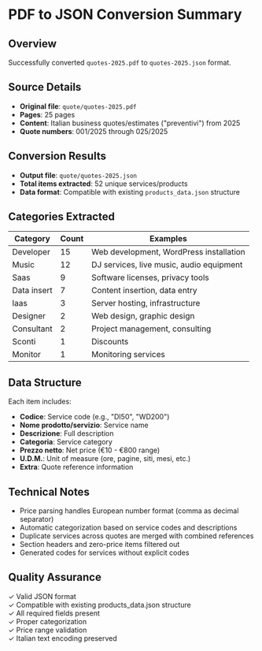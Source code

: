 # PDF to JSON Conversion Summary

## Overview
Successfully converted `quotes-2025.pdf` to `quotes-2025.json` format.

## Source Details
- **Original file**: `quote/quotes-2025.pdf`
- **Pages**: 25 pages
- **Content**: Italian business quotes/estimates ("preventivi") from 2025
- **Quote numbers**: 001/2025 through 025/2025

## Conversion Results
- **Output file**: `quote/quotes-2025.json`
- **Total items extracted**: 52 unique services/products
- **Data format**: Compatible with existing `products_data.json` structure

## Categories Extracted
| Category | Count | Examples |
|----------|-------|----------|
| Developer | 15 | Web development, WordPress installation |
| Music | 12 | DJ services, live music, audio equipment |
| Saas | 9 | Software licenses, privacy tools |
| Data insert | 7 | Content insertion, data entry |
| Iaas | 3 | Server hosting, infrastructure |
| Designer | 2 | Web design, graphic design |
| Consultant | 2 | Project management, consulting |
| Sconti | 1 | Discounts |
| Monitor | 1 | Monitoring services |

## Data Structure
Each item includes:
- **Codice**: Service code (e.g., "DI50", "WD200")
- **Nome prodotto/servizio**: Service name
- **Descrizione**: Full description
- **Categoria**: Service category
- **Prezzo netto**: Net price (€10 - €800 range)
- **U.D.M.**: Unit of measure (ore, pagine, siti, mesi, etc.)
- **Extra**: Quote reference information

## Technical Notes
- Price parsing handles European number format (comma as decimal separator)
- Automatic categorization based on service codes and descriptions
- Duplicate services across quotes are merged with combined references
- Section headers and zero-price items filtered out
- Generated codes for services without explicit codes

## Quality Assurance
✓ Valid JSON format  
✓ Compatible with existing products_data.json structure  
✓ All required fields present  
✓ Proper categorization  
✓ Price range validation  
✓ Italian text encoding preserved